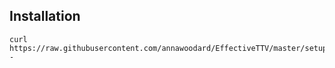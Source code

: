 ## Installation

    curl https://raw.githubusercontent.com/annawoodard/EffectiveTTV/master/setup.sh|sh -


